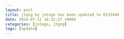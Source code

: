 ```yaml
---
layout: post
title: jtgng by jotego has been updated to 8533440
date: 2024-07-12 16:32:27 +0000
categories: [jotego, jtgng]
tags: [update]
---
```


